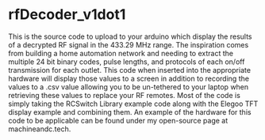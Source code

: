 # rfDecoder_v1dot1
This is the source code to upload to your arduino which display the results of a decrypted RF signal in the 433.29 MHz range.
The inspiration comes from building a home automation network and needing to extract the multiple 24 bit binary codes, pulse lengths, and 
protocols of each on/off transmission for each outlet. This code when inserted into the appropriate hardware will display
those values to a screen in addition to recording the values to a .csv value allowing you to be un-tethered to your laptop
when retrieving these values to replace your RF remotes. Most of the code is simply taking the RCSwitch Library example code
along with the Elegoo TFT display example and combining them. An example of the hardware for this code to be applicable can be 
found under my open-source page at machineandc.tech.
